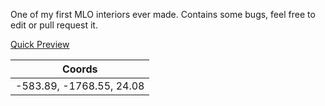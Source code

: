 
One of my first MLO interiors ever made. Contains some bugs, feel free to edit or pull request it.



<a href="https://www.youtube.com/watch?v=kMkKO8vKY78
" target="_blank">Quick Preview</a>





| Coords        | 
| ------------- |
| -583.89, -1768.55, 24.08 | 
